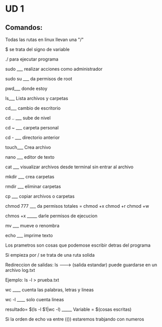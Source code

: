 # UD 1 

## Comandos:

Todas las rutas en linux llevan una "/"

$ se trata del signo de variable

./ para ejecutar programa

sudo ___ realizar acciones como administrador

sudo su ___ da permisos de root

pwd___ donde estoy

ls___ Lista archivos y carpetas

cd___ cambio de escritorio

cd .. ___ sube de nivel

cd ~ ___ carpeta personal

cd - ___ directorio anterior

touch___ Crea archivo

nano ___ editor de texto

cat ___ visualizar archivos desde terminal sin entrar al archivo

mkdir ___ crea carpetas

rmdir ___ eliminar carpetas

cp ___ copiar archivos o carpetas

chmod 777 ___ da permisos totales = chmod +x chmod +r chmod +w

chmos +x _____ darle permisos de ejecucion

mv ___ mueve o renombra

echo ___ imprime texto

Los prametros son cosas que podemose escribir detras del programa

Si empieza por / se trata de una ruta solida

Redireccion de salidas: ls ---> (salida estandar) puede guardarse en un archivo log.txt

Ejemplo: ls -l > prueba.txt

wc ____ cuenta las palabras, letras y lineas 

wc -l ____ solo cuenta lineas 

resultado= $(ls -l $1|wc -l) _____ Variable = $(cosas escritas) 

Si la orden de echo va entre (()) estaremos trabjando con numeros  




